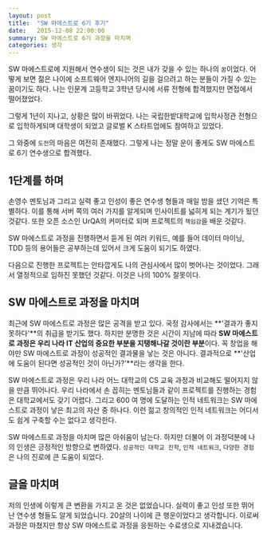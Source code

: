 ```yaml
---
layout: post
title:  "SW 마에스트로 6기 후기"
date:   2015-12-08 22:00:00
summary: SW 마에스트로 6기 과정을 마치며
categories: 생각
---
```


SW 마에스트로에 지원해서 연수생이 되는 것은 내가 갖을 수 있는 하나의 `꿈`이었다. 어떻게 보면 젊은 나이에 소프트웨어 엔지니어의 길을 걸으려고 하는 분들이 가질 수 있는 꿈이기도 하다. 나는 인문계 고등학교 3학년 당시에 서류 전형에 합격했지만 면접에서 떨어졌었다.

그렇게 1년이 지나고, 상황은 많이 바뀌었다. 나는 국립한밭대학교에 입학사정관 전형으로 입학하게되며 대학생이 되었고 글로벌 K 스타트업에도 참여하고 있었다.

그 와중에  `도전`의 마음은 여전히 존재했다. 그렇게 나는 정말 운이 좋게도 SW 마에스트로 6기 연수생으로 합격했다.

## 1단계를 하며

손영수 멘토님과 그리고 실력 좋고 인성이 좋은 연수생 형들과 매일 밤을 샜던 기억은 특별하다. 이를 통해 서버 쪽의 여러 가지를 알게되며 인사이트를 넓히게 되는 계기가 됬던 것같다. 또한 오픈 소스인 UrQA의 커미터로 되며 프로젝트의 `책임감`을 배운 것같다.

SW 마에스트로 과정을 진행하면서 듣게 된 여러 키워드, 예를 들어  데이터 마이닝, TDD 등의 용어들은 공부하는데 있어서 크게 도움이 되기도 하였다.

다음으로 진행한 프로젝트는 안타깝게도 나의 관심사에서 많이 벗어나는 것이었다. 그래서 열정적으로 임하진 못했던 것같다. 이것은 나의 100% 잘못이다.

## SW 마에스트로 과정을 마치며

최근에 SW 마에스트로 과정은 많은 공격을 받고 있다. 국정 감사에서는 **'결과가 좋지 못하다'**의 취급을 받기도 했다. 하지만 분명한 것은 시간이 지남에 따라 **SW 마에스트로 과정은 우리 나라 IT 산업의 중요한 부분을 지탱해나갈 것이란 부분**이다. 꼭 창업을 해야만 SW 마에스트로 과정이 성공적인 결과물을 낳는 것은 아니다. 결과적으로 **'산업에 도움이 된다면 성공적인 것이 아닌가?'**라는 생각을 한다. 

SW 마에스트로 과정은 우리 나라 어느 대학교의 CS 교육 과정과 비교해도 떨어지지 않을 만큼 뛰어나다. 우리 나라에서 손 꼽히는 멘토님들과 같이 프로젝트를 진행하는 경험은 대학교에서도 갖기 어렵다. 그리고 600 여 명에 도달하는 인적 네트워크는 SW 마에스트로 과정이 낳은 최고의 자산 중 하나다. 이런 젊고 창의적인 인적 네트워크는 어디서도 쉽게 구축할 수는 없다고 생각한다.

SW 마에스트로 과정을 마치며 많은 아쉬움이 남는다. 하지만 더불어 이 과정덕분에 나의 인생은 긍정적인 방향으로 변하였다. `성공적인 대학교 진학`, `인적 네트워크`, `다양한 경험`은 나의 진로에 큰 도움이 되었다.

## 글을 마치며

저의 인생에 이렇게 큰 변환을 가지고 온 것은 없었습니다. 실력이 좋고 인성 또한 뛰어난 연수생 형들도 알게 되었습니다. 20살의 나이에 큰 행운이었다고 생각합니다. 이로써 과정은 마쳤지만 항상 SW 마에스트로 과정을 응원하는 수료생으로 지내겠습니다. 